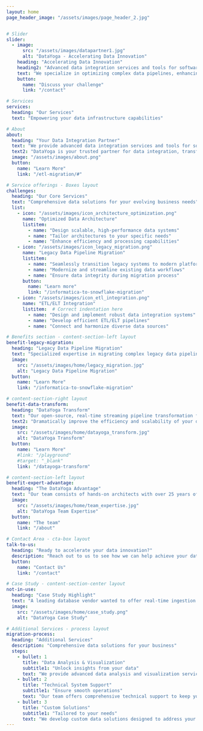 ```yaml
---
layout: home
page_header_image: "/assets/images/page_header_2.jpg"


# Slider
slider:
  - image:
      src: "/assets/images/datapartner1.jpg"
      alt: "DataYoga - Accelerating Data Innovation"
    heading: "Accelerating Data Innovation"
    heading2: "Advanced data integration services and tools for software companies, integrators and enterprises"
    text: "We specialize in optimizing complex data pipelines, enhancing data integration processes, and enabling seamless migration to modern cloud platforms."
    button:
      name: "Discuss your challenge"
      link: "/contact"

# Services
services:
  heading: "Our Services"
  text: "Empowering your data infrastructure capabilities"

# About
about:
  heading: "Your Data Integration Partner"
  text: "We provide advanced data integration services and tools for software companies, integrators and enterprises. Our solutions streamline data flows, improve efficiency, and support innovation."
  text2: "DataYoga is your trusted partner for data integration, transformation, and migration."
  image: "/assets/images/about.png"
  button:
    name: "Learn More"
    link: "/etl-migration/#"

# Service offerings - Boxes layout
challenges:
  heading: "Our Core Services"
  text: "Comprehensive data solutions for your evolving business needs"
  list:
    - icon: "/assets/images/icon_architecture_optimization.png"
      name: "Optimized Data Architecture"
      listitem:
        - name: "Design scalable, high-performance data systems"
        - name: "Tailor architectures to your specific needs"
        - name: "Enhance efficiency and processing capabilities"
    - icon: "/assets/images/icon_legacy_migration.png"
      name: "Legacy Data Pipeline Migration"
      listitem:
        - name: "Seamlessly transition legacy systems to modern platforms"
        - name: "Modernize and streamline existing data workflows"
        - name: "Ensure data integrity during migration process"
      button:
        name: "Learn more"
        link: "/informatica-to-snowflake-migration"
    - icon: "/assets/images/icon_etl_integration.png"
      name: "ETL/ELT Integration"
      listitem:  # Correct indentation here
        - name: "Design and implement robust data integration systems"
        - name: "Develop efficient ETL/ELT pipelines"
        - name: "Connect and harmonize diverse data sources"

# Benefits section - content-section-left layout
benefit-legacy-migration:
  heading: "Legacy Data Pipeline Migration"
  text: "Specialized expertise in migrating complex legacy data pipelines to modern cloud platforms. Our DataYoga Migrator tool enables seamless cloud ETL code migration, transitioning legacy pipelines to modern stacks effortlessly."
  image:
    src: "/assets/images/home/legacy_migration.jpg"
    alt: "Legacy Data Pipeline Migration"
  button:
    name: "Learn More"
    link: "/informatica-to-snowflake-migration"

# content-section-right layout  
benefit-data-transform:
  heading: "DataYoga Transform"
  text: "Our open-source, real-time streaming pipeline transformation framework simplifies and accelerates data pipeline development."
  text2: "Dramatically improve the efficiency and scalability of your data pipelines with our cutting-edge solutions."
  image:
    src: "/assets/images/home/datayoga_transform.jpg"
    alt: "DataYoga Transform"
  button:
    name: "Learn More"
    #link: "/playground"
    #target: "_blank"
    link: "/datayoga-transform"

# content-section-left layout
benefit-expert-advantage:
  heading: "The DataYoga Advantage"
  text: "Our team consists of hands-on architects with over 25 years of experience in enterprise software and data solutions. We're dedicated to staying at the forefront of data technology, from traditional systems to modern cloud solutions."
  image:
    src: "/assets/images/home/team_expertise.jpg"
    alt: "DataYoga Team Expertise"
  button:
    name: "The team"
    link: "/about"

# Contact Area - cta-box layout
talk-to-us:
  heading: "Ready to accelerate your data innovation?"
  description: "Reach out to us to see how we can help achieve your data integration and migration goals with DataYoga"
  button:
    name: "Contact Us"
    link: "/contact"

# Case Study - content-section-center layout
not-in-use:
  heading: "Case Study Highlight"
  text: "A leading database vendor wanted to offer real-time ingestion and synchronization from various sources but lacked the internal resources to rapidly enter the market. DataYoga developed a white-labeled data integration product, enabling the client to significantly boost sales and adoption rates."
  image:
    src: "/assets/images/home/case_study.png"
    alt: "DataYoga Case Study"

# Additional Services - process layout
migration-process:
  heading: "Additional Services"
  description: "Comprehensive data solutions for your business"
  steps:
    - bullet: 1
      title: "Data Analysis & Visualization"
      subtitle1: "Unlock insights from your data"
      text: "We provide advanced data analysis and visualization services to help you make informed decisions based on your data."
    - bullet: 2
      title: "Technical System Support"
      subtitle1: "Ensure smooth operations"
      text: "Our team offers comprehensive technical support to keep your data systems running efficiently and effectively."
    - bullet: 3
      title: "Custom Solutions"
      subtitle1: "Tailored to your needs"
      text: "We develop custom data solutions designed to address your specific business challenges and goals."
---
```

